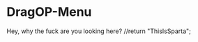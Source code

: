 # DragOP-Menu
  
  
  
  
  
  
  
  
  
  
  
  
  
  
  
  
  
  
  
Hey, why the fuck are you looking here?
//return "ThisIsSparta";
